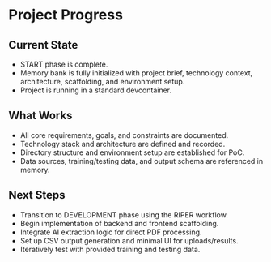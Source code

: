 # Project Progress

## Current State
- START phase is complete.
- Memory bank is fully initialized with project brief, technology context, architecture, scaffolding, and environment setup.
- Project is running in a standard devcontainer.

## What Works
- All core requirements, goals, and constraints are documented.
- Technology stack and architecture are defined and recorded.
- Directory structure and environment setup are established for PoC.
- Data sources, training/testing data, and output schema are referenced in memory.

## Next Steps
- Transition to DEVELOPMENT phase using the RIPER workflow.
- Begin implementation of backend and frontend scaffolding.
- Integrate AI extraction logic for direct PDF processing.
- Set up CSV output generation and minimal UI for uploads/results.
- Iteratively test with provided training and testing data. 